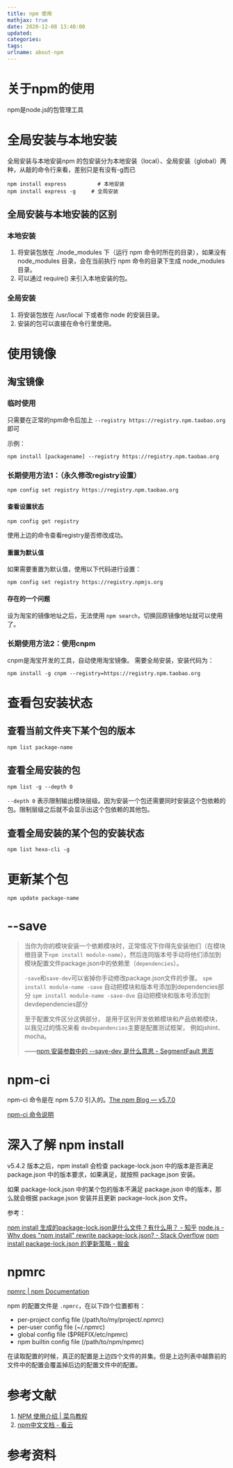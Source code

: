 ```yaml
---
title: npm 使用
mathjax: true
date: 2020-12-08 13:40:00
updated:
categories:
tags:
urlname: about-npm
---
```




<!-- more -->



# 关于npm的使用
npm是node.js的包管理工具

# 全局安装与本地安装
全局安装与本地安装npm 的包安装分为本地安装（local）、全局安装（global）两种，从敲的命令行来看，差别只是有没有-g而已
```
npm install express          # 本地安装
npm install express -g     # 全局安装
```



## 全局安装与本地安装的区别

### 本地安装

1. 将安装包放在 ./node_modules 下（运行 npm 命令时所在的目录），如果没有 node_modules 目录，会在当前执行 npm 命令的目录下生成 node_modules 目录。
2. 可以通过 require() 来引入本地安装的包。



### 全局安装

1. 将安装包放在 /usr/local 下或者你 node 的安装目录。
2. 安装的包可以直接在命令行里使用。

# 使用镜像
## 淘宝镜像
### 临时使用
只需要在正常的npm命令后加上 `--registry https://registry.npm.taobao.org`即可

示例：
```
npm install [packagename] --registry https://registry.npm.taobao.org
```

### 长期使用方法1：（永久修改registry设置）
```
npm config set registry https://registry.npm.taobao.org
```

#### 查看设置状态

```
npm config get registry
```

使用上边的命令查看registry是否修改成功。

#### 重置为默认值
如果需要重置为默认值，使用以下代码进行设置：
```
npm config set registry https://registry.npmjs.org
```

#### 存在的一个问题
设为淘宝的镜像地址之后，无法使用 `npm search`，切换回原镜像地址就可以使用了。

### 长期使用方法2：使用cnpm
cnpm是淘宝开发的工具，自动使用淘宝镜像。
需要全局安装，安装代码为：
```
npm install -g cnpm --registry=https://registry.npm.taobao.org
```

# 查看包安装状态
## 查看当前文件夹下某个包的版本
```
npm list package-name
```

## 查看全局安装的包
```
npm list -g --depth 0
```

`--depth 0` 表示限制输出模块层级。因为安装一个包还需要同时安装这个包依赖的包。限制层级之后就不会显示出这个包依赖的其他包。

## 查看全局安装的某个包的安装状态
```
npm list hexo-cli -g
```

# 更新某个包
```
npm update package-name
```



# --save



> 当你为你的模块安装一个依赖模块时，正常情况下你得先安装他们（在模块根目录下`npm install module-name`），然后连同版本号手动将他们添加到模块配置文件package.json中的依赖里（`dependencies`）。
>
> `-save`和`save-dev`可以省掉你手动修改package.json文件的步骤。
> `spm install module-name -save` 自动把模块和版本号添加到dependencies部分
> `spm install module-name -save-dve` 自动把模块和版本号添加到devdependencies部分
>
> 至于配置文件区分这俩部分， 是用于区别开发依赖模块和产品依赖模块， 以我见过的情况来看 `devDepandencies`主要是配置测试框架， 例如jshint、mocha。
>
> ——[npm 安装参数中的 --save-dev 是什么意思 - SegmentFault 思否](https://segmentfault.com/q/1010000000403629)





# npm-ci

npm-ci 命令是在 npm 5.7.0 引入的。[The npm Blog — v5.7.0](https://blog.npmjs.org/post/171139955345/v570)

[npm-ci 命令说明](https://docs.npmjs.com/cli/ci.html)

# 深入了解 npm install

v5.4.2 版本之后，npm install 会检查 package-lock.json 中的版本是否满足 package.json 中的版本要求，如果满足，就按照 package.json 安装。

如果 package-lock.json 中的某个包的版本不满足 package.json 中的版本，那么就会根据 package.json 安装并且更新 package-lock.json 文件。

参考：

[npm install 生成的package-lock.json是什么文件？有什么用？ - 知乎](https://www.zhihu.com/question/62331583)
[node.js - Why does "npm install" rewrite package-lock.json? - Stack Overflow](https://stackoverflow.com/questions/45022048/why-does-npm-install-rewrite-package-lock-json)
[npm install package-lock.json 的更新策略 - 掘金](https://juejin.im/post/5d40f9a4e51d45620821ce30)

# npmrc

[npmrc | npm Documentation](https://docs.npmjs.com/files/npmrc.html)

npm 的配置文件是 `.npmrc`，在以下四个位置都有：

- per-project config file (/path/to/my/project/.npmrc)
- per-user config file (~/.npmrc)
- global config file ($PREFIX/etc/npmrc)
- npm builtin config file (/path/to/npm/npmrc)

在读取配置的时候，真正的配置是上边四个文件的并集。但是上边列表中越靠前的文件中的配置会覆盖掉后边的配置文件中的配置。



# 参考文献
1. [NPM 使用介绍 | 菜鸟教程](http://www.runoob.com/nodejs/nodejs-npm.html)
2. [npm中文文档 - 看云](https://www.kancloud.cn/shellway/npm-doc/199983)



# 参考资料


